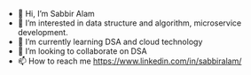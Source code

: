 - 👋 Hi, I’m Sabbir Alam
- 👀 I’m interested in data structure and algorithm, microservice development.
- 🌱 I’m currently learning DSA and cloud technology
- 💞️ I’m looking to collaborate on DSA
- 📫 How to reach me https://www.linkedin.com/in/sabbiralam/

<!---
SabbirAlamML/SabbirAlamML is a ✨ special ✨ repository because its `README.md` (this file) appears on your GitHub profile.
You can click the Preview link to take a look at your changes.
--->
